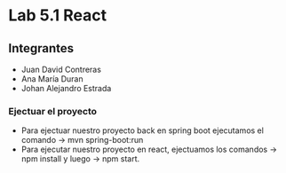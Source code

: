 # Lab 5.1 React

## Integrantes

- Juan David Contreras
- Ana María Duran
- Johan Alejandro Estrada
  
### Ejectuar el proyecto
* Para ejectuar nuestro proyecto back en spring boot ejecutamos el comando -> mvn spring-boot:run
* Para ejecutar nuestro proyecto en react, ejectuamos los comandos -> npm install y luego -> npm start.
